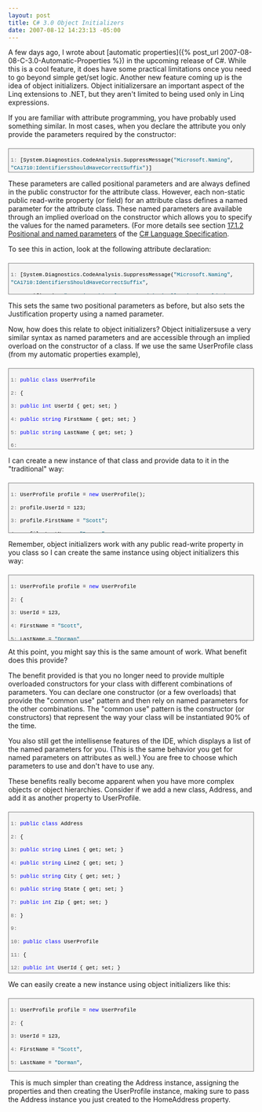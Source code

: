 ```yaml
---
layout: post
title: C# 3.0 Object Initializers
date: 2007-08-12 14:23:13 -05:00
---
```


A few days ago, I wrote about [automatic properties]({% post_url 2007-08-08-C-3.0-Automatic-Properties %}) in the upcoming release of C#. While this is a cool feature, it does have some practical limitations once you need to go beyond simple get/set logic. Another new feature coming up is the idea of object initializers. Object initializersare an important aspect of the Linq extensions to .NET, but they aren't limited to being used only in Linq expressions. 

If you are familiar with attribute programming, you have probably used something similar. In most cases, when you declare the attribute you only provide the parameters required by the constructor:

<div style="BORDER-RIGHT: gray 1px solid; PADDING-RIGHT: 4px; BORDER-TOP: gray 1px solid; PADDING-LEFT: 4px; FONT-SIZE: 8pt; PADDING-BOTTOM: 4px; MARGIN: 20px 0px 10px; OVERFLOW: auto; BORDER-LEFT: gray 1px solid; WIDTH: 97.5%; CURSOR: text; MAX-HEIGHT: 200px; LINE-HEIGHT: 12pt; PADDING-TOP: 4px; BORDER-BOTTOM: gray 1px solid; FONT-FAMILY: consolas, 'Courier New', courier, monospace; HEIGHT: 39px; BACKGROUND-COLOR: #f4f4f4">
<div style="PADDING-RIGHT: 0px; PADDING-LEFT: 0px; FONT-SIZE: 8pt; PADDING-BOTTOM: 0px; OVERFLOW: visible; WIDTH: 100%; COLOR: black; BORDER-TOP-STYLE: none; LINE-HEIGHT: 12pt; PADDING-TOP: 0px; FONT-FAMILY: consolas, 'Courier New', courier, monospace; BORDER-RIGHT-STYLE: none; BORDER-LEFT-STYLE: none; BACKGROUND-COLOR: #f4f4f4; BORDER-BOTTOM-STYLE: none">


<span style="COLOR: #606060">   1:</span> [System.Diagnostics.CodeAnalysis.SuppressMessage(<span style="COLOR: #006080">"Microsoft.Naming"</span>, <span style="COLOR: #006080">"CA1710:IdentifiersShouldHaveCorrectSuffix"</span>)]

</div>
</div>


These parameters are called positional parameters and are always defined in the public constructor for the attribute class. However, each non-static public read-write property (or field) for an attribute class defines a named parameter for the attribute class. These named parameters are available through an implied overload on the constructor which allows you to specify the values for the named parameters. (For more details see section [17.1.2 Positional and named parameters](http://msdn2.microsoft.com/en-us/library/aa664614(VS.71).aspx) of the [C# Language Specification](http://msdn2.microsoft.com/en-us/library/aa645596(VS.71).aspx). 

To see this in action, look at the following attribute declaration:

<div style="BORDER-RIGHT: gray 1px solid; PADDING-RIGHT: 4px; BORDER-TOP: gray 1px solid; PADDING-LEFT: 4px; FONT-SIZE: 8pt; PADDING-BOTTOM: 4px; MARGIN: 20px 0px 10px; OVERFLOW: auto; BORDER-LEFT: gray 1px solid; WIDTH: 97.5%; CURSOR: text; MAX-HEIGHT: 200px; LINE-HEIGHT: 12pt; PADDING-TOP: 4px; BORDER-BOTTOM: gray 1px solid; FONT-FAMILY: consolas, 'Courier New', courier, monospace; HEIGHT: 54px; BACKGROUND-COLOR: #f4f4f4">
<div style="PADDING-RIGHT: 0px; PADDING-LEFT: 0px; FONT-SIZE: 8pt; PADDING-BOTTOM: 0px; OVERFLOW: visible; WIDTH: 100%; COLOR: black; BORDER-TOP-STYLE: none; LINE-HEIGHT: 12pt; PADDING-TOP: 0px; FONT-FAMILY: consolas, 'Courier New', courier, monospace; BORDER-RIGHT-STYLE: none; BORDER-LEFT-STYLE: none; BACKGROUND-COLOR: #f4f4f4; BORDER-BOTTOM-STYLE: none">


<span style="COLOR: #606060">   1:</span> [System.Diagnostics.CodeAnalysis.SuppressMessage(<span style="COLOR: #006080">"Microsoft.Naming"</span>, <span style="COLOR: #006080">"CA1710:IdentifiersShouldHaveCorrectSuffix"</span>, 

<span style="COLOR: #606060">   2:</span> Justification=<span style="COLOR: #006080">"Renaming this class to end in 'Collection' would change the implied meaning."</span>)]

</div>
</div>


This sets the same two positional parameters as before, but also sets the Justification property using a named parameter. 

Now, how does this relate to object initializers? Object initializersuse a very similar syntax as named parameters and are accessible through an implied overload on the constructor of a class. If we use the same UserProfile class (from my automatic properties example),

<div style="BORDER-RIGHT: gray 1px solid; PADDING-RIGHT: 4px; BORDER-TOP: gray 1px solid; PADDING-LEFT: 4px; FONT-SIZE: 8pt; PADDING-BOTTOM: 4px; MARGIN: 20px 0px 10px; OVERFLOW: auto; BORDER-LEFT: gray 1px solid; WIDTH: 97.5%; CURSOR: text; MAX-HEIGHT: 200px; LINE-HEIGHT: 12pt; PADDING-TOP: 4px; BORDER-BOTTOM: gray 1px solid; FONT-FAMILY: consolas, 'Courier New', courier, monospace; HEIGHT: 155px; BACKGROUND-COLOR: #f4f4f4">
<div style="PADDING-RIGHT: 0px; PADDING-LEFT: 0px; FONT-SIZE: 8pt; PADDING-BOTTOM: 0px; OVERFLOW: visible; WIDTH: 100%; COLOR: black; BORDER-TOP-STYLE: none; LINE-HEIGHT: 12pt; PADDING-TOP: 0px; FONT-FAMILY: consolas, 'Courier New', courier, monospace; BORDER-RIGHT-STYLE: none; BORDER-LEFT-STYLE: none; BACKGROUND-COLOR: #f4f4f4; BORDER-BOTTOM-STYLE: none">


<span style="COLOR: #606060">   1:</span> <span style="COLOR: #0000ff">public</span> <span style="COLOR: #0000ff">class</span> UserProfile

<span style="COLOR: #606060">   2:</span> {

<span style="COLOR: #606060">   3:</span>     <span style="COLOR: #0000ff">public</span> <span style="COLOR: #0000ff">int</span> UserId { get; set; }

<span style="COLOR: #606060">   4:</span>     <span style="COLOR: #0000ff">public</span> <span style="COLOR: #0000ff">string</span> FirstName { get; set; }

<span style="COLOR: #606060">   5:</span>     <span style="COLOR: #0000ff">public</span> <span style="COLOR: #0000ff">string</span> LastName { get; set; }

<span style="COLOR: #606060">   6:</span>     

<span style="COLOR: #606060">   7:</span>     <span style="COLOR: #0000ff">public</span> UserProfile() { }

<span style="COLOR: #606060">   8:</span> }

</div>
</div>


I can create a new instance of that class and provide data to it in the "traditional" way:

<div style="BORDER-RIGHT: gray 1px solid; PADDING-RIGHT: 4px; BORDER-TOP: gray 1px solid; PADDING-LEFT: 4px; FONT-SIZE: 8pt; PADDING-BOTTOM: 4px; MARGIN: 20px 0px 10px; OVERFLOW: auto; BORDER-LEFT: gray 1px solid; WIDTH: 97.5%; CURSOR: text; MAX-HEIGHT: 200px; LINE-HEIGHT: 12pt; PADDING-TOP: 4px; BORDER-BOTTOM: gray 1px solid; FONT-FAMILY: consolas, 'Courier New', courier, monospace; HEIGHT: 92px; BACKGROUND-COLOR: #f4f4f4">
<div style="PADDING-RIGHT: 0px; PADDING-LEFT: 0px; FONT-SIZE: 8pt; PADDING-BOTTOM: 0px; OVERFLOW: visible; WIDTH: 100%; COLOR: black; BORDER-TOP-STYLE: none; LINE-HEIGHT: 12pt; PADDING-TOP: 0px; FONT-FAMILY: consolas, 'Courier New', courier, monospace; BORDER-RIGHT-STYLE: none; BORDER-LEFT-STYLE: none; BACKGROUND-COLOR: #f4f4f4; BORDER-BOTTOM-STYLE: none">


<span style="COLOR: #606060">   1:</span> UserProfile profile = <span style="COLOR: #0000ff">new</span> UserProfile();

<span style="COLOR: #606060">   2:</span> profile.UserId = 123;

<span style="COLOR: #606060">   3:</span> profile.FirstName = <span style="COLOR: #006080">"Scott"</span>;

<span style="COLOR: #606060">   4:</span> profile.LastName = <span style="COLOR: #006080">"Dorman"</span>;

</div>
</div>


Remember, object initializers work with any public read-write property in you class so I can create the same instance using object initializers this way:

<div style="BORDER-RIGHT: gray 1px solid; PADDING-RIGHT: 4px; BORDER-TOP: gray 1px solid; PADDING-LEFT: 4px; FONT-SIZE: 8pt; PADDING-BOTTOM: 4px; MARGIN: 20px 0px 10px; OVERFLOW: auto; BORDER-LEFT: gray 1px solid; WIDTH: 97.5%; CURSOR: text; MAX-HEIGHT: 200px; LINE-HEIGHT: 12pt; PADDING-TOP: 4px; BORDER-BOTTOM: gray 1px solid; FONT-FAMILY: consolas, 'Courier New', courier, monospace; HEIGHT: 124px; BACKGROUND-COLOR: #f4f4f4">
<div style="PADDING-RIGHT: 0px; PADDING-LEFT: 0px; FONT-SIZE: 8pt; PADDING-BOTTOM: 0px; OVERFLOW: visible; WIDTH: 100%; COLOR: black; BORDER-TOP-STYLE: none; LINE-HEIGHT: 12pt; PADDING-TOP: 0px; FONT-FAMILY: consolas, 'Courier New', courier, monospace; BORDER-RIGHT-STYLE: none; BORDER-LEFT-STYLE: none; BACKGROUND-COLOR: #f4f4f4; BORDER-BOTTOM-STYLE: none">


<span style="COLOR: #606060">   1:</span> UserProfile profile = <span style="COLOR: #0000ff">new</span> UserProfile 

<span style="COLOR: #606060">   2:</span> {

<span style="COLOR: #606060">   3:</span>     UserId = 123,

<span style="COLOR: #606060">   4:</span>     FirstName = <span style="COLOR: #006080">"Scott"</span>,

<span style="COLOR: #606060">   5:</span>     LastName = <span style="COLOR: #006080">"Dorman"</span>

<span style="COLOR: #606060">   6:</span> };

</div>
</div>


At this point, you might say this is the same amount of work. What benefit does this provide?

The benefit provided is that you no longer need to provide multiple overloaded constructors for your class with different combinations of parameters. You can declare one constructor (or a few overloads) that provide the "common use" pattern and then rely on named parameters for the other combinations. The "common use" pattern is the constructor (or constructors) that represent the way your class will be instantiated 90% of the time.

You also still get the intellisense features of the IDE, which displays a list of the named parameters for you. (This is the same behavior you get for named parameters on attributes as well.) You are free to choose which parameters to use and don't have to use any. 

These benefits really become apparent when you have more complex objects or object hierarchies. Consider if we add a new class, Address, and add it as another property to UserProfile.

<div style="BORDER-RIGHT: gray 1px solid; PADDING-RIGHT: 4px; BORDER-TOP: gray 1px solid; PADDING-LEFT: 4px; FONT-SIZE: 8pt; PADDING-BOTTOM: 4px; MARGIN: 20px 0px 10px; OVERFLOW: auto; BORDER-LEFT: gray 1px solid; WIDTH: 97.5%; CURSOR: text; MAX-HEIGHT: 400px; LINE-HEIGHT: 12pt; PADDING-TOP: 4px; BORDER-BOTTOM: gray 1px solid; FONT-FAMILY: consolas, 'Courier New', courier, monospace; HEIGHT: 318px; BACKGROUND-COLOR: #f4f4f4">
<div style="PADDING-RIGHT: 0px; PADDING-LEFT: 0px; FONT-SIZE: 8pt; PADDING-BOTTOM: 0px; OVERFLOW: visible; WIDTH: 100%; COLOR: black; BORDER-TOP-STYLE: none; LINE-HEIGHT: 12pt; PADDING-TOP: 0px; FONT-FAMILY: consolas, 'Courier New', courier, monospace; BORDER-RIGHT-STYLE: none; BORDER-LEFT-STYLE: none; BACKGROUND-COLOR: #f4f4f4; BORDER-BOTTOM-STYLE: none">


<span style="COLOR: #606060">   1:</span> <span style="COLOR: #0000ff">public</span> <span style="COLOR: #0000ff">class</span> Address

<span style="COLOR: #606060">   2:</span> {

<span style="COLOR: #606060">   3:</span>     <span style="COLOR: #0000ff">public</span> <span style="COLOR: #0000ff">string</span> Line1 { get; set; }

<span style="COLOR: #606060">   4:</span>     <span style="COLOR: #0000ff">public</span> <span style="COLOR: #0000ff">string</span> Line2 { get; set; }

<span style="COLOR: #606060">   5:</span>     <span style="COLOR: #0000ff">public</span> <span style="COLOR: #0000ff">string</span> City { get; set; }

<span style="COLOR: #606060">   6:</span>     <span style="COLOR: #0000ff">public</span> <span style="COLOR: #0000ff">string</span> State { get; set; }

<span style="COLOR: #606060">   7:</span>     <span style="COLOR: #0000ff">public</span> <span style="COLOR: #0000ff">int</span> Zip { get; set; }

<span style="COLOR: #606060">   8:</span> }

<span style="COLOR: #606060">   9:</span>  

<span style="COLOR: #606060">  10:</span> <span style="COLOR: #0000ff">public</span> <span style="COLOR: #0000ff">class</span> UserProfile

<span style="COLOR: #606060">  11:</span> {

<span style="COLOR: #606060">  12:</span>     <span style="COLOR: #0000ff">public</span> <span style="COLOR: #0000ff">int</span> UserId { get; set; }

<span style="COLOR: #606060">  13:</span>     <span style="COLOR: #0000ff">public</span> <span style="COLOR: #0000ff">string</span> FirstName { get; set; }

<span style="COLOR: #606060">  14:</span>     <span style="COLOR: #0000ff">public</span> <span style="COLOR: #0000ff">string</span> LastName { get; set; }

<span style="COLOR: #606060">  15:</span>     <span style="COLOR: #0000ff">public</span> Address HomeAddress { get; set; }

<span style="COLOR: #606060">  16:</span>  

<span style="COLOR: #606060">  17:</span>     pubic UserProfile() { }

<span style="COLOR: #606060">  18:</span> }

</div>
</div>


We can easily create a new instance using object initializers like this:

<div style="BORDER-RIGHT: gray 1px solid; PADDING-RIGHT: 4px; BORDER-TOP: gray 1px solid; PADDING-LEFT: 4px; FONT-SIZE: 8pt; PADDING-BOTTOM: 4px; MARGIN: 20px 0px 10px; OVERFLOW: auto; BORDER-LEFT: gray 1px solid; WIDTH: 97.5%; CURSOR: text; MAX-HEIGHT: 200px; LINE-HEIGHT: 12pt; PADDING-TOP: 4px; BORDER-BOTTOM: gray 1px solid; FONT-FAMILY: consolas, 'Courier New', courier, monospace; HEIGHT: 139px; BACKGROUND-COLOR: #f4f4f4">
<div style="PADDING-RIGHT: 0px; PADDING-LEFT: 0px; FONT-SIZE: 8pt; PADDING-BOTTOM: 0px; OVERFLOW: visible; WIDTH: 100%; COLOR: black; BORDER-TOP-STYLE: none; LINE-HEIGHT: 12pt; PADDING-TOP: 0px; FONT-FAMILY: consolas, 'Courier New', courier, monospace; BORDER-RIGHT-STYLE: none; BORDER-LEFT-STYLE: none; BACKGROUND-COLOR: #f4f4f4; BORDER-BOTTOM-STYLE: none">


<span style="COLOR: #606060">   1:</span> UserProfile profile = <span style="COLOR: #0000ff">new</span> UserProfile

<span style="COLOR: #606060">   2:</span> {

<span style="COLOR: #606060">   3:</span>     UserId = 123,

<span style="COLOR: #606060">   4:</span>     FirstName = <span style="COLOR: #006080">"Scott"</span>,

<span style="COLOR: #606060">   5:</span>     LastName = <span style="COLOR: #006080">"Dorman"</span>,

<span style="COLOR: #606060">   6:</span>     HomeAddress = <span style="COLOR: #0000ff">new</span> HomeAddress {City = <span style="COLOR: #006080">"Tampa"</span>, State = <span style="COLOR: #006080">"FL"</span>}

<span style="COLOR: #606060">   7:</span> };

</div>
</div>


 This is much simpler than creating the Address instance, assigning the properties and then creating the UserProfile instance, making sure to pass the Address instance you just created to the HomeAddress property.

